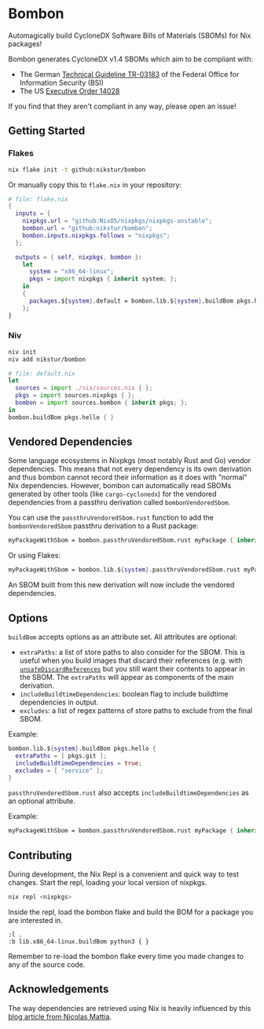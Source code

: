 # Bombon

Automagically build CycloneDX Software Bills of Materials (SBOMs) for Nix packages!

Bombon generates CycloneDX v1.4 SBOMs which aim to be compliant with:

- The German [Technical Guideline TR-03183][] of the Federal Office for Information
  Security (BSI)
- The US [Executive Order 14028][]

If you find that they aren't compliant in any way, please open an issue!

[Technical Guideline TR-03183]: https://www.bsi.bund.de/SharedDocs/Downloads/EN/BSI/Publications/TechGuidelines/TR03183/BSI-TR-03183-2.pdf?__blob=publicationFile&v=5
[Executive Order 14028]: https://www.nist.gov/itl/executive-order-14028-improving-nations-cybersecurity/software-security-supply-chains-software-1

## Getting Started

### Flakes

```sh
nix flake init -t github:nikstur/bombon
```

Or manually copy this to `flake.nix` in your repository:

```nix
# file: flake.nix
{
  inputs = {
    nixpkgs.url = "github:NixOS/nixpkgs/nixpkgs-unstable";
    bombon.url = "github:nikstur/bombon";
    bombon.inputs.nixpkgs.follows = "nixpkgs";
  };

  outputs = { self, nixpkgs, bombon }:
    let
      system = "x86_64-linux";
      pkgs = import nixpkgs { inherit system; };
    in
    {
      packages.${system}.default = bombon.lib.${system}.buildBom pkgs.hello { };
    };
}
```

### Niv

```sh
niv init
niv add nikstur/bombon
```

```nix
# file: default.nix
let
  sources = import ./nix/sources.nix { };
  pkgs = import sources.nixpkgs { };
  bombon = import sources.bombon { inherit pkgs; };
in
bombon.buildBom pkgs.hello { }
```

## Vendored Dependencies

Some language ecosystems in Nixpkgs (most notably Rust and Go) vendor
dependencies. This means that not every dependency is its own derivation and
thus bombon cannot record their information as it does with "normal" Nix
dependencies. However, bombon can automatically read SBOMs generated by other
tools (like `cargo-cyclonedx`) for the vendored dependencies from a passthru
derivation called `bombonVendoredSbom`.

You can use the `passthruVendoredSbom.rust` function to add the
`bombonVendoredSbom` passthru derivation to a Rust package:

```nix
myPackageWithSbom = bombon.passthruVendoredSbom.rust myPackage { inherit pkgs; };
```

Or using Flakes:

```nix
myPackageWithSbom = bombon.lib.${system}.passthruVendoredSbom.rust myPackage { inherit pkgs; };
```

An SBOM built from this new derivation will now include the vendored dependencies.

## Options

`buildBom` accepts options as an attribute set. All attributes are optional:

- `extraPaths`: a list of store paths to also consider for the SBOM. This is
  useful when you build images that discard their references (e.g. with
  [`unsafeDiscardReferences`](https://nixos.org/manual/nix/stable/language/advanced-attributes#adv-attr-unsafeDiscardReferences)
  but you still want their contents to appear in the SBOM. The `extraPaths`
  will appear as components of the main derivation.
- `includeBuildtimeDependencies`: boolean flag to include buildtime dependencies in output.
- `excludes`: a list of regex patterns of store paths to exclude from the final
  SBOM.

Example:

```nix
bombon.lib.${system}.buildBom pkgs.hello {
  extraPaths = [ pkgs.git ];
  includeBuildtimeDependencies = true;
  excludes = [ "service" ];
}
```

`passthruVendoredSbom.rust` also accepts `includeBuildtimeDependencies` as an optional attribute.

Example:

```nix
myPackageWithSbom = bombon.passthruVendoredSbom.rust myPackage { inherit pkgs; includeBuildtimeDependencies = true; };
```

## Contributing

During development, the Nix Repl is a convenient and quick way to test changes.
Start the repl, loading your local version of nixpkgs.

```sh
nix repl <nixpkgs>
```

Inside the repl, load the bombon flake and build the BOM for a package you
are interested in.

```nix-repl
:l .
:b lib.x86_64-linux.buildBom python3 { }
```

Remember to re-load the bombon flake every time you made changes to any of the
source code.

## Acknowledgements

The way dependencies are retrieved using Nix is heavily influenced by this
[blog article from Nicolas
Mattia](https://www.nmattia.com/posts/2019-10-08-runtime-dependencies.html).

